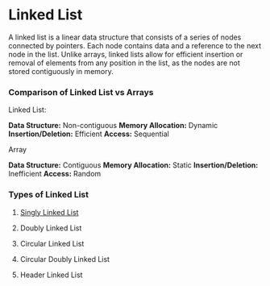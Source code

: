 # Linked List

A linked list is a linear data structure that consists of a series of nodes connected by pointers. Each node contains data and a reference to the next node in the list. Unlike arrays, linked lists allow for efficient insertion or removal of elements from any position in the list, as the nodes are not stored contiguously in memory.

### Comparison of Linked List vs Arrays

Linked List:

**Data Structure:** Non-contiguous
**Memory Allocation:** Dynamic
**Insertion/Deletion:** Efficient
**Access:** Sequential

Array

**Data Structure:** Contiguous
**Memory Allocation:** Static
**Insertion/Deletion:** Inefficient
**Access:** Random

### Types of Linked List

1. [Singly Linked List](https://github.com/zavvdev/data-structures/tree/main/LinkedList/SinglyLinkedList)

2. Doubly Linked List

3. Circular Linked List

4. Circular Doubly Linked List

5. Header Linked List
